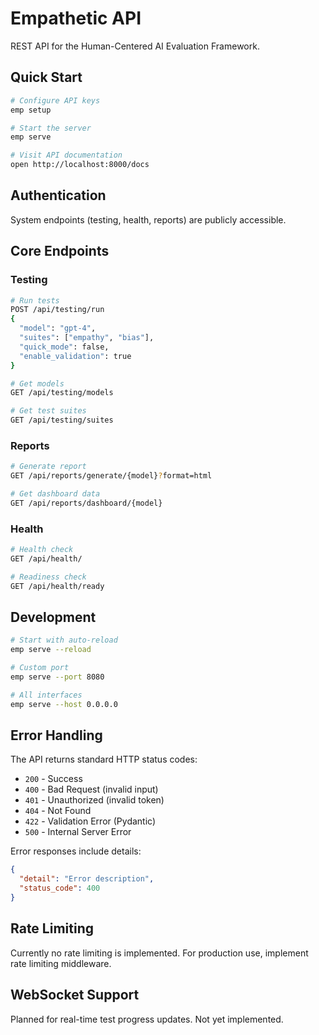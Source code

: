 # Empathetic API

REST API for the Human-Centered AI Evaluation Framework.

## Quick Start

```bash
# Configure API keys
emp setup

# Start the server
emp serve

# Visit API documentation
open http://localhost:8000/docs
```

## Authentication

System endpoints (testing, health, reports) are publicly accessible.


## Core Endpoints

### Testing
```bash
# Run tests
POST /api/testing/run
{
  "model": "gpt-4",
  "suites": ["empathy", "bias"],
  "quick_mode": false,
  "enable_validation": true
}

# Get models
GET /api/testing/models

# Get test suites
GET /api/testing/suites
```


### Reports
```bash
# Generate report
GET /api/reports/generate/{model}?format=html

# Get dashboard data
GET /api/reports/dashboard/{model}
```

### Health
```bash
# Health check
GET /api/health/

# Readiness check
GET /api/health/ready
```

## Development

```bash
# Start with auto-reload
emp serve --reload

# Custom port
emp serve --port 8080

# All interfaces
emp serve --host 0.0.0.0
```

## Error Handling

The API returns standard HTTP status codes:
- `200` - Success
- `400` - Bad Request (invalid input)
- `401` - Unauthorized (invalid token)
- `404` - Not Found
- `422` - Validation Error (Pydantic)
- `500` - Internal Server Error

Error responses include details:
```json
{
  "detail": "Error description",
  "status_code": 400
}
```

## Rate Limiting

Currently no rate limiting is implemented. For production use, implement rate limiting middleware.

## WebSocket Support

Planned for real-time test progress updates. Not yet implemented.